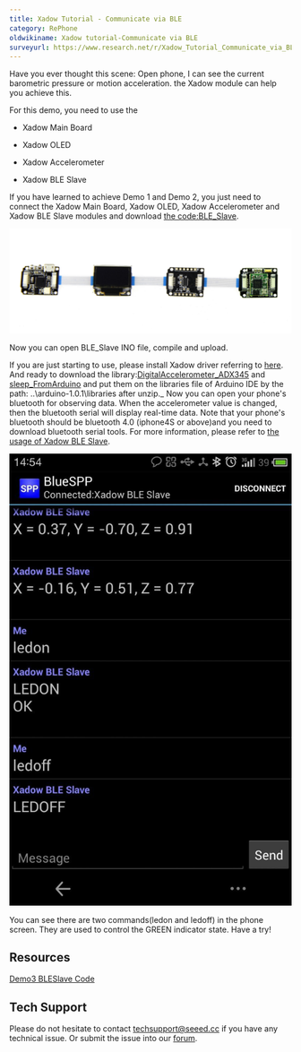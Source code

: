 ```yaml
---
title: Xadow Tutorial - Communicate via BLE
category: RePhone
oldwikiname: Xadow tutorial-Communicate via BLE
surveyurl: https://www.research.net/r/Xadow_Tutorial_Communicate_via_BLE
---
```


Have you ever thought this scene: Open phone, I can see the current barometric pressure or motion acceleration. the Xadow module can help you achieve this.

For this demo, you need to use the

*   Xadow Main Board

*   Xadow OLED

*   Xadow Accelerometer

*   Xadow BLE Slave

If you have learned to achieve Demo 1 and Demo 2, you just need to connect the Xadow Main Board, Xadow OLED, Xadow Accelerometer and Xadow BLE Slave modules and download [the code:BLE_Slave](https://github.com/SeeedDocument/Xadow_Tutorial_Communicate_via_BLE/raw/master/res/BLE_Slave.zip).

![](https://github.com/SeeedDocument/Xadow_Tutorial_Communicate_via_BLE/raw/master/img/BLEUsage.jpg)

Now you can open BLE_Slave INO file, compile and upload.

If you are just starting to use, please install Xadow driver referring to [here](/Xadow_Main_Board#Get_Start_with_Xadow_Main_Board). And ready to download the library:[DigitalAccelerometer_ADX345](https://github.com/SeeedDocument/Xadow_Tutorial_Communicate_via_BLE/raw/master/res/DigitalAccelerometer_ADXL345.zip) and [sleep_FromArduino](https://github.com/SeeedDocument/Xadow_Tutorial_Communicate_via_BLE/raw/master/res/Sleep_FromArduino.zip) and put them on the libraries file of Arduino IDE by the path: ..\arduino-1.0.1\libraries after unzip._
Now you can open your phone's bluetooth for observing data. When the accelerometer value is changed, then the bluetooth serial  will display real-time data. Note that your phone's bluetooth should be bluetooth 4.0 (iphone4S or above)and you need to download bluetooth serial tools. For more information, please refer to [the usage of Xadow BLE Slave](/Xadow_BLE_Slave#Usage).

![](https://github.com/SeeedDocument/Xadow_Tutorial_Communicate_via_BLE/raw/master/img/Phone_and_BLE_Slave_Communicate.jpg)

You can see there are two commands(ledon and ledoff) in the phone screen. They are used to control the GREEN indicator state. Have a try!

##  Resources

[Demo3 BLESlave Code](https://github.com/SeeedDocument/Xadow_Tutorial_Communicate_via_BLE/raw/master/res/BLE_Slave.zip)

## Tech Support
Please do not hesitate to contact [techsupport@seeed.cc](techsupport@seeed.cc) if you have any technical issue. Or submit the issue into our [forum](http://forum.seeedstudio.com/). 